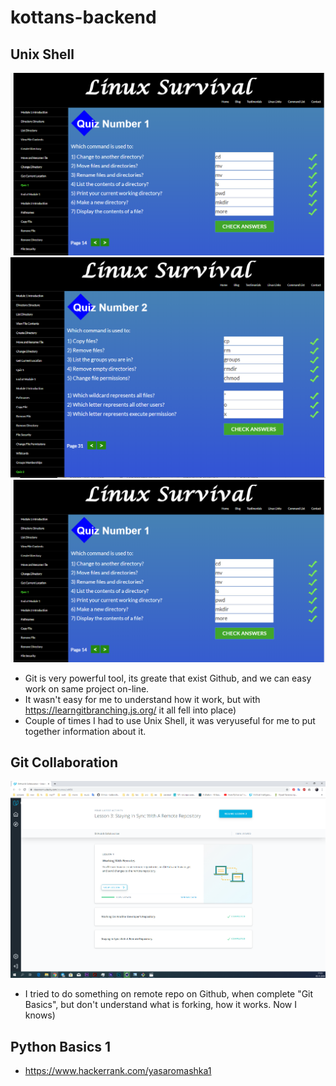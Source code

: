 # kottans-backend

## Unix Shell
![screen](/task_unix_shell/Screenshot_1.png)
![screen](/task_unix_shell/Screenshot_2.png)
![screen](/task_unix_shell/Screenshot_1.png)

* Git is very powerful tool, its greate that exist Github, and we can easy work on same project on-line. 
* It wasn't easy for me to understand how it work, but with https://learngitbranching.js.org/   it all fell into place)
* Couple of times I had to use Unix Shell, it was veryuseful for me to put together information about it.


## Git Collaboration
![screen](/task_git_collaboration/Screenshot_2.png)

* I tried to do something on remote repo on Github, when complete "Git Basics", but don't understand what is forking, how it works. Now I knows)

## Python Basics 1
* https://www.hackerrank.com/yasaromashka1
